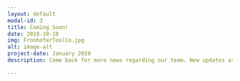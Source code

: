 ```yaml
---
layout: default
modal-id: 3
title: Coming Soon!
date: 2018-10-18
img: FronhoferToolCo.jpg
alt: image-alt
project-date: January 2019
description: Come back for more news regarding our team. New updates are coming soon. Check out our Twitter and Facebook accounts for more about us.

---
```

